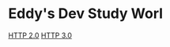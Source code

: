 # Eddy's Dev Study Worl

[HTTP 2.0](_posts/HTTP2.0/2020-11-02-http2.0.md)
[HTTP 3.0](_posts/HTTP3.0/2020-11-02-http3.0.md)

